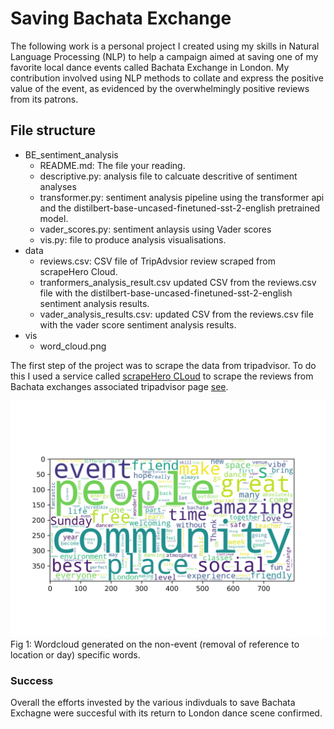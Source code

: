    # Saving Bachata Exchange

The following work is a personal project I created using my skills in Natural Language Processing (NLP) to help a campaign aimed at saving one of my favorite local dance events called Bachata Exchange in London. My contribution involved using NLP methods to collate and express the positive value of the event, as evidenced by the overwhelmingly positive reviews from its patrons.

## File structure

- BE_sentiment_analysis
   - README.md: The file your reading.
   - descriptive.py: analysis file to calcuate descritive of sentiment analyses
   - transformer.py: sentiment analysis pipeline using the transformer api and the distilbert-base-uncased-finetuned-sst-2-english pretrained model.
   - vader_scores.py: sentiment anlaysis using Vader scores
   - vis.py: file to produce analysis visualisations.
- data
   - reviews.csv: CSV file of TripAdvsior review scraped from scrapeHero Cloud.
   - tranformers_analysis_result.csv updated CSV from the reviews.csv file with the distilbert-base-uncased-finetuned-sst-2-english sentiment analysis results.
   - vader_analysis_results.csv: updated CSV from the reviews.csv file with the vader score sentiment analysis results.
- vis
   - word_cloud.png  

The first step of the project was to scrape the data from tripadvisor. To do this I used a service called [scrapeHero CLoud](https://cloud.scrapehero.com/crawlers) to scrape the reviews from Bachata exchanges associated tripadvisor page [see](https://www.tripadvisor.co.uk/Attraction_Review-g186338-d26663269-Reviews-Bachata_Exchange-London_England.html).

![wordcloud](vis/word_cloud.png)
Fig 1: Wordcloud generated on the non-event (removal of reference to location or day) specific words.

### Success
Overall the efforts invested by the various indivduals to save Bachata Exchagne were succesful with its return to London dance scene confirmed.
